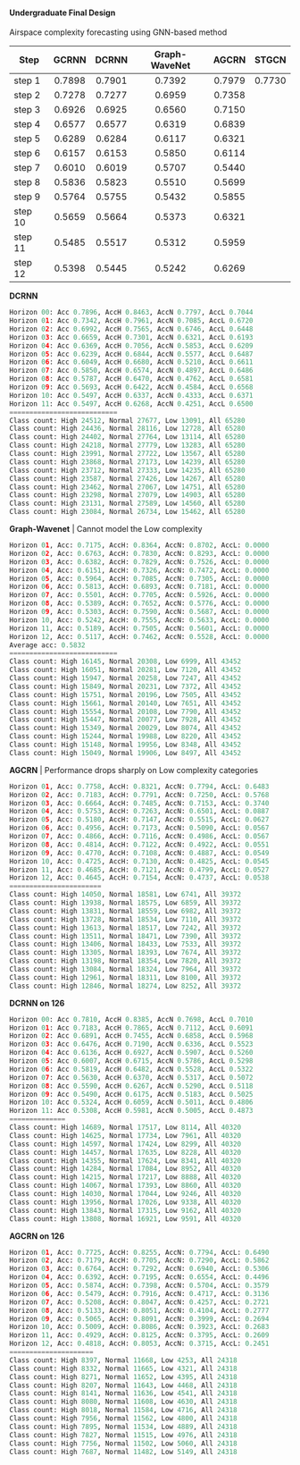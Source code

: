 #### Undergraduate Final Design 
Airspace complexity forecasting using GNN-based method


| Step    |   GCRNN    |   DCRNN    |   Graph-WaveNet   |    AGCRN   |   STGCN   |
|---------|:----------:|:----------:|:----------:|:----------:|:----------:|
| step 1  |   0.7898   |   0.7901   |   0.7392   |  0.7979   |   0.7730   |  
| step 2  |   0.7278   |   0.7277   |   0.6959   |  0.7358   |      |     
| step 3  |   0.6926   |   0.6925   |   0.6560   |  0.7150   |      |     
| step 4  |   0.6577   |   0.6577   |   0.6319   |  0.6839   |      |     
| step 5  |   0.6289   |   0.6284   |   0.6117   |  0.6321   |      |     
| step 6  |   0.6157   |   0.6153   |  0.5850    |  0.6114   |      |     
| step 7  |   0.6010   |   0.6019   |   0.5707   |  0.5440   |      |     
| step 8  |   0.5836   |   0.5823   |   0.5510   |  0.5699   |      |     
| step 9  |   0.5764   |   0.5755   |   0.5432   |  0.5855   |      |     
| step 10 |   0.5659   |   0.5664   |   0.5373   |  0.6321   |      |     
| step 11 |   0.5485   |   0.5517   |  0.5312    |  0.5959   |      |     
| step 12 |   0.5398   |   0.5445   |   0.5242   |  0.6269   |      |     


**DCRNN**
```python
Horizon 00: Acc 0.7896, AccH 0.8463, AccN 0.7797, AccL 0.7044
Horizon 01: Acc 0.7342, AccH 0.7961, AccN 0.7085, AccL 0.6720
Horizon 02: Acc 0.6992, AccH 0.7565, AccN 0.6746, AccL 0.6448
Horizon 03: Acc 0.6659, AccH 0.7301, AccN 0.6321, AccL 0.6193
Horizon 04: Acc 0.6369, AccH 0.7056, AccN 0.5853, AccL 0.6209
Horizon 05: Acc 0.6239, AccH 0.6844, AccN 0.5577, AccL 0.6487
Horizon 06: Acc 0.6049, AccH 0.6680, AccN 0.5210, AccL 0.6611
Horizon 07: Acc 0.5850, AccH 0.6574, AccN 0.4897, AccL 0.6486
Horizon 08: Acc 0.5787, AccH 0.6470, AccN 0.4762, AccL 0.6581
Horizon 09: Acc 0.5693, AccH 0.6422, AccN 0.4584, AccL 0.6568
Horizon 10: Acc 0.5497, AccH 0.6337, AccN 0.4333, AccL 0.6371
Horizon 11: Acc 0.5497, AccH 0.6268, AccN 0.4251, AccL 0.6500
===========================
Class count: High 24512, Normal 27677, Low 13091, All 65280
Class count: High 24436, Normal 28116, Low 12728, All 65280
Class count: High 24402, Normal 27764, Low 13114, All 65280
Class count: High 24218, Normal 27779, Low 13283, All 65280
Class count: High 23991, Normal 27722, Low 13567, All 65280
Class count: High 23868, Normal 27173, Low 14239, All 65280
Class count: High 23712, Normal 27333, Low 14235, All 65280
Class count: High 23587, Normal 27426, Low 14267, All 65280
Class count: High 23462, Normal 27067, Low 14751, All 65280
Class count: High 23298, Normal 27079, Low 14903, All 65280
Class count: High 23131, Normal 27589, Low 14560, All 65280
Class count: High 23084, Normal 26734, Low 15462, All 65280
```

**Graph-Wavenet**
| Cannot model the Low complexity
```python
Horizon 01, Acc: 0.7175, AccH: 0.8364, AccN: 0.8702, AccL: 0.0000
Horizon 02, Acc: 0.6763, AccH: 0.7830, AccN: 0.8293, AccL: 0.0000
Horizon 03, Acc: 0.6382, AccH: 0.7829, AccN: 0.7526, AccL: 0.0000
Horizon 04, Acc: 0.6151, AccH: 0.7326, AccN: 0.7472, AccL: 0.0000
Horizon 05, Acc: 0.5964, AccH: 0.7085, AccN: 0.7305, AccL: 0.0000
Horizon 06, Acc: 0.5813, AccH: 0.6893, AccN: 0.7181, AccL: 0.0000
Horizon 07, Acc: 0.5501, AccH: 0.7705, AccN: 0.5926, AccL: 0.0000
Horizon 08, Acc: 0.5389, AccH: 0.7652, AccN: 0.5776, AccL: 0.0000
Horizon 09, Acc: 0.5303, AccH: 0.7590, AccN: 0.5687, AccL: 0.0000
Horizon 10, Acc: 0.5242, AccH: 0.7555, AccN: 0.5633, AccL: 0.0000
Horizon 11, Acc: 0.5189, AccH: 0.7505, AccN: 0.5601, AccL: 0.0000
Horizon 12, Acc: 0.5117, AccH: 0.7462, AccN: 0.5528, AccL: 0.0000
Average acc: 0.5832
===========================
Class count: High 16145, Normal 20308, Low 6999, All 43452
Class count: High 16051, Normal 20281, Low 7120, All 43452
Class count: High 15947, Normal 20258, Low 7247, All 43452
Class count: High 15849, Normal 20231, Low 7372, All 43452
Class count: High 15751, Normal 20196, Low 7505, All 43452
Class count: High 15661, Normal 20140, Low 7651, All 43452
Class count: High 15554, Normal 20108, Low 7790, All 43452
Class count: High 15447, Normal 20077, Low 7928, All 43452
Class count: High 15349, Normal 20029, Low 8074, All 43452
Class count: High 15244, Normal 19988, Low 8220, All 43452
Class count: High 15148, Normal 19956, Low 8348, All 43452
Class count: High 15049, Normal 19906, Low 8497, All 43452
```

**AGCRN**
| Performance drops sharply on Low complexity categories
```python
Horizon 01, Acc: 0.7758, AccH: 0.8321, AccN: 0.7794, AccL: 0.6483
Horizon 02, Acc: 0.7183, AccH: 0.7791, AccN: 0.7250, AccL: 0.5768
Horizon 03, Acc: 0.6664, AccH: 0.7485, AccN: 0.7153, AccL: 0.3740
Horizon 04, Acc: 0.5753, AccH: 0.7263, AccN: 0.6501, AccL: 0.0887
Horizon 05, Acc: 0.5180, AccH: 0.7147, AccN: 0.5515, AccL: 0.0627
Horizon 06, Acc: 0.4956, AccH: 0.7173, AccN: 0.5090, AccL: 0.0567
Horizon 07, Acc: 0.4866, AccH: 0.7116, AccN: 0.4986, AccL: 0.0567
Horizon 08, Acc: 0.4814, AccH: 0.7122, AccN: 0.4922, AccL: 0.0551
Horizon 09, Acc: 0.4770, AccH: 0.7108, AccN: 0.4887, AccL: 0.0549
Horizon 10, Acc: 0.4725, AccH: 0.7130, AccN: 0.4825, AccL: 0.0545
Horizon 11, Acc: 0.4685, AccH: 0.7121, AccN: 0.4799, AccL: 0.0527
Horizon 12, Acc: 0.4645, AccH: 0.7154, AccN: 0.4737, AccL: 0.0538
=======================
Class count: High 14050, Normal 18581, Low 6741, All 39372
Class count: High 13938, Normal 18575, Low 6859, All 39372
Class count: High 13831, Normal 18559, Low 6982, All 39372
Class count: High 13728, Normal 18534, Low 7110, All 39372
Class count: High 13613, Normal 18517, Low 7242, All 39372
Class count: High 13511, Normal 18471, Low 7390, All 39372
Class count: High 13406, Normal 18433, Low 7533, All 39372
Class count: High 13305, Normal 18393, Low 7674, All 39372
Class count: High 13198, Normal 18354, Low 7820, All 39372
Class count: High 13084, Normal 18324, Low 7964, All 39372
Class count: High 12961, Normal 18311, Low 8100, All 39372
Class count: High 12846, Normal 18274, Low 8252, All 39372
```

**DCRNN on 126**
```python
Horizon 00: Acc 0.7810, AccH 0.8385, AccN 0.7698, AccL 0.7010
Horizon 01: Acc 0.7183, AccH 0.7865, AccN 0.7112, AccL 0.6091
Horizon 02: Acc 0.6891, AccH 0.7455, AccN 0.6858, AccL 0.5968
Horizon 03: Acc 0.6476, AccH 0.7190, AccN 0.6336, AccL 0.5523
Horizon 04: Acc 0.6136, AccH 0.6927, AccN 0.5907, AccL 0.5260
Horizon 05: Acc 0.6007, AccH 0.6715, AccN 0.5786, AccL 0.5298
Horizon 06: Acc 0.5819, AccH 0.6482, AccN 0.5528, AccL 0.5322
Horizon 07: Acc 0.5630, AccH 0.6370, AccN 0.5317, AccL 0.5072
Horizon 08: Acc 0.5590, AccH 0.6267, AccN 0.5290, AccL 0.5118
Horizon 09: Acc 0.5490, AccH 0.6175, AccN 0.5183, AccL 0.5025
Horizon 10: Acc 0.5324, AccH 0.6059, AccN 0.5011, AccL 0.4806
Horizon 11: Acc 0.5308, AccH 0.5981, AccN 0.5005, AccL 0.4873
==============
Class count: High 14689, Normal 17517, Low 8114, All 40320
Class count: High 14625, Normal 17734, Low 7961, All 40320
Class count: High 14597, Normal 17424, Low 8299, All 40320
Class count: High 14457, Normal 17635, Low 8228, All 40320
Class count: High 14355, Normal 17624, Low 8341, All 40320
Class count: High 14284, Normal 17084, Low 8952, All 40320
Class count: High 14215, Normal 17217, Low 8888, All 40320
Class count: High 14067, Normal 17393, Low 8860, All 40320
Class count: High 14030, Normal 17044, Low 9246, All 40320
Class count: High 13956, Normal 17026, Low 9338, All 40320
Class count: High 13843, Normal 17315, Low 9162, All 40320
Class count: High 13808, Normal 16921, Low 9591, All 40320
```

**AGCRN on 126**
```python
Horizon 01, Acc: 0.7725, AccH: 0.8255, AccN: 0.7794, AccL: 0.6490
Horizon 02, Acc: 0.7179, AccH: 0.7705, AccN: 0.7290, AccL: 0.5862
Horizon 03, Acc: 0.6764, AccH: 0.7292, AccN: 0.6940, AccL: 0.5306
Horizon 04, Acc: 0.6392, AccH: 0.7195, AccN: 0.6554, AccL: 0.4496
Horizon 05, Acc: 0.5874, AccH: 0.7398, AccN: 0.5704, AccL: 0.3579
Horizon 06, Acc: 0.5479, AccH: 0.7916, AccN: 0.4717, AccL: 0.3136
Horizon 07, Acc: 0.5208, AccH: 0.8047, AccN: 0.4257, AccL: 0.2721
Horizon 08, Acc: 0.5133, AccH: 0.8051, AccN: 0.4104, AccL: 0.2777
Horizon 09, Acc: 0.5065, AccH: 0.8091, AccN: 0.3999, AccL: 0.2694
Horizon 10, Acc: 0.5009, AccH: 0.8086, AccN: 0.3923, AccL: 0.2683
Horizon 11, Acc: 0.4929, AccH: 0.8125, AccN: 0.3795, AccL: 0.2609
Horizon 12, Acc: 0.4818, AccH: 0.8053, AccN: 0.3715, AccL: 0.2451
=====================
Class count: High 8397, Normal 11668, Low 4253, All 24318
Class count: High 8332, Normal 11665, Low 4321, All 24318
Class count: High 8271, Normal 11652, Low 4395, All 24318
Class count: High 8207, Normal 11643, Low 4468, All 24318
Class count: High 8141, Normal 11636, Low 4541, All 24318
Class count: High 8080, Normal 11608, Low 4630, All 24318
Class count: High 8018, Normal 11584, Low 4716, All 24318
Class count: High 7956, Normal 11562, Low 4800, All 24318
Class count: High 7895, Normal 11534, Low 4889, All 24318
Class count: High 7827, Normal 11515, Low 4976, All 24318
Class count: High 7756, Normal 11502, Low 5060, All 24318
Class count: High 7687, Normal 11482, Low 5149, All 24318
```